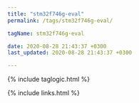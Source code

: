 ```yaml
---
title: "stm32f746g-eval"
permalink: /tags/stm32f746g-eval/

tagName: stm32f746g-eval

date: 2020-08-28 21:43:37 +0300
last_updated: 2020-08-28 21:43:37 +0300

---
```


{% include taglogic.html %}

{% include links.html %}
